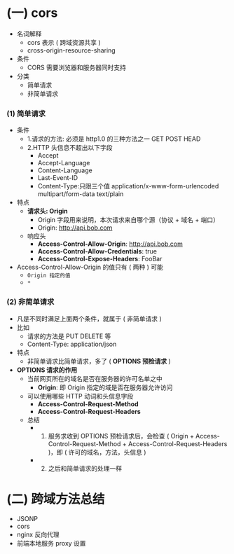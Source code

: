 # (一) cors

- 名词解释
  - cors 表示 ( 跨域资源共享 )
  - cross-origin-resource-sharing
- 条件
  - CORS 需要浏览器和服务器同时支持
- 分类
  - 简单请求
  - 非简单请求

### (1) 简单请求

- 条件
  - 1.请求的方法: 必须是 http1.0 的三种方法之一 GET POST HEAD
  - 2.HTTP 头信息不超出以下字段
    - Accept
    - Accept-Language
    - Content-Language
    - Last-Event-ID
    - Content-Type:只限三个值 application/x-www-form-urlencoded multipart/form-data text/plain
- 特点
  - **请求头: Origin**
    - Origin 字段用来说明，本次请求来自哪个源（协议 + 域名 + 端口）
    - Origin: http://api.bob.com
  - 响应头
    - **Access-Control-Allow-Origin**: http://api.bob.com
    - **Access-Control-Allow-Credentials**: true
    - **Access-Control-Expose-Headers**: FooBar
- Access-Control-Allow-Origin 的值只有 ( 两种 ) 可能
  - `Origin 指定的值`
  - `*`

### (2) 非简单请求

- 凡是不同时满足上面两个条件，就属于 ( 非简单请求 )
- 比如
  - 请求的方法是 PUT DELETE 等
  - Content-Type: application/json
- 特点
  - 非简单请求比简单请求，多了 ( **OPTIONS 预检请求** )
- **OPTIONS 请求的作用**
  - 当前网页所在的域名是否在服务器的许可名单之中
    - **Origin**: 即 Origin 指定的域是否在服务器允许访问
  - 可以使用哪些 HTTP 动词和头信息字段
    - **Access-Control-Request-Method**
    - **Access-Control-Request-Headers**
  - 总结
    - 1. 服务求收到 OPTIONS 预检请求后，会检查 ( Origin + Access-Control-Request-Method + Access-Control-Request-Headers )，即 ( 许可的域名，方法，头信息 )
    - 2. 之后和简单请求的处理一样

# (二) 跨域方法总结

- JSONP
- cors
- nginx 反向代理
- 前端本地服务 proxy 设置
